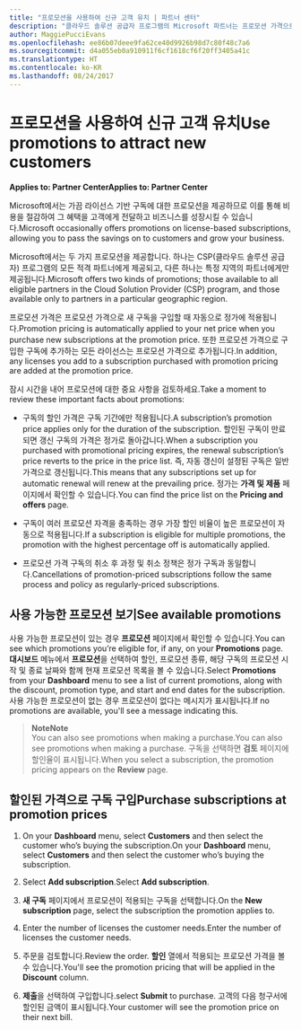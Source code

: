 ```yaml
---
title: "프로모션을 사용하여 신규 고객 유치 | 파트너 센터"
description: "클라우드 솔루션 공급자 프로그램의 Microsoft 파트너는 프로모션 가격으로 구독을 구입하여 그 절감 혜택을 고객에게 전달할 수 있습니다."
author: MaggiePucciEvans
ms.openlocfilehash: ee86b07deee9fa62ce40d9926b98d7c80f48c7a6
ms.sourcegitcommit: d4a055eb0a910911f6cf1618cf6f20ff3405a41c
ms.translationtype: HT
ms.contentlocale: ko-KR
ms.lasthandoff: 08/24/2017
---
```

# <a name="use-promotions-to-attract-new-customers"></a><span data-ttu-id="c7b7e-103">프로모션을 사용하여 신규 고객 유치</span><span class="sxs-lookup"><span data-stu-id="c7b7e-103">Use promotions to attract new customers</span></span>  

**<span data-ttu-id="c7b7e-104">Applies to: Partner Center</span><span class="sxs-lookup"><span data-stu-id="c7b7e-104">Applies to: Partner Center</span></span>**

<!--[FWLink: https://go.microsoft.com/fwlink/?linkid=852469]-->

<span data-ttu-id="c7b7e-105">Microsoft에서는 가끔 라이선스 기반 구독에 대한 프로모션을 제공하므로 이를 통해 비용을 절감하여 그 혜택을 고객에게 전달하고 비즈니스를 성장시킬 수 있습니다.</span><span class="sxs-lookup"><span data-stu-id="c7b7e-105">Microsoft occasionally offers promotions on license-based subscriptions, allowing you to pass the savings on to customers and grow your business.</span></span> 

<span data-ttu-id="c7b7e-106">Microsoft에서는 두 가지 프로모션을 제공합니다. 하나는 CSP(클라우드 솔루션 공급자) 프로그램의 모든 적격 파트너에게 제공되고, 다른 하나는 특정 지역의 파트너에게만 제공됩니다.</span><span class="sxs-lookup"><span data-stu-id="c7b7e-106">Microsoft offers two kinds of promotions; those available to all eligible partners in the Cloud Solution Provider (CSP) program, and those available only to partners in a particular geographic region.</span></span>

<span data-ttu-id="c7b7e-107">프로모션 가격은 프로모션 가격으로 새 구독을 구입할 때 자동으로 정가에 적용됩니다.</span><span class="sxs-lookup"><span data-stu-id="c7b7e-107">Promotion pricing is automatically applied to your net price when you purchase new subscriptions at the promotion price.</span></span> <span data-ttu-id="c7b7e-108">또한 프로모션 가격으로 구입한 구독에 추가하는 모든 라이선스는 프로모션 가격으로 추가됩니다.</span><span class="sxs-lookup"><span data-stu-id="c7b7e-108">In addition, any licenses you add to a subscription purchased with promotion pricing are added at the promotion price.</span></span> 

<span data-ttu-id="c7b7e-109">잠시 시간을 내어 프로모션에 대한 중요 사항을 검토하세요.</span><span class="sxs-lookup"><span data-stu-id="c7b7e-109">Take a moment to review these important facts about promotions:</span></span>

-   <span data-ttu-id="c7b7e-110">구독의 할인 가격은 구독 기간에만 적용됩니다.</span><span class="sxs-lookup"><span data-stu-id="c7b7e-110">A subscription’s promotion price applies only for the duration of the subscription.</span></span> <span data-ttu-id="c7b7e-111">할인된 구독이 만료되면 갱신 구독의 가격은 정가로 돌아갑니다.</span><span class="sxs-lookup"><span data-stu-id="c7b7e-111">When a subscription you purchased with promotional pricing expires, the renewal subscription’s price reverts to the price in the price list.</span></span> <span data-ttu-id="c7b7e-112">즉, 자동 갱신이 설정된 구독은 일반 가격으로 갱신됩니다.</span><span class="sxs-lookup"><span data-stu-id="c7b7e-112">This means that any subscriptions set up for automatic renewal will renew at the prevailing price.</span></span> <span data-ttu-id="c7b7e-113">정가는 **가격 및 제품** 페이지에서 확인할 수 있습니다.</span><span class="sxs-lookup"><span data-stu-id="c7b7e-113">You can find the price list on the **Pricing and offers** page.</span></span> 

-   <span data-ttu-id="c7b7e-114">구독이 여러 프로모션 자격을 충족하는 경우 가장 할인 비율이 높은 프로모션이 자동으로 적용됩니다.</span><span class="sxs-lookup"><span data-stu-id="c7b7e-114">If a subscription is eligible for multiple promotions, the promotion with the highest percentage off is automatically applied.</span></span>

-   <span data-ttu-id="c7b7e-115">프로모션 가격 구독의 취소 후 과정 및 취소 정책은 정가 구독과 동일합니다.</span><span class="sxs-lookup"><span data-stu-id="c7b7e-115">Cancellations of promotion-priced subscriptions follow the same process and policy as regularly-priced subscriptions.</span></span>

## <a name="see-available-promotions"></a><span data-ttu-id="c7b7e-116">사용 가능한 프로모션 보기</span><span class="sxs-lookup"><span data-stu-id="c7b7e-116">See available promotions</span></span>

<span data-ttu-id="c7b7e-117">사용 가능한 프로모션이 있는 경우 **프로모션** 페이지에서 확인할 수 있습니다.</span><span class="sxs-lookup"><span data-stu-id="c7b7e-117">You can see which promotions you’re eligible for, if any, on your **Promotions** page.</span></span> <span data-ttu-id="c7b7e-118">**대시보드** 메뉴에서 **프로모션**을 선택하여 할인, 프로모션 종류, 해당 구독의 프로모션 시작 및 종료 날짜와 함께 현재 프로모션 목록을 볼 수 있습니다.</span><span class="sxs-lookup"><span data-stu-id="c7b7e-118">Select **Promotions** from your **Dashboard** menu to see a list of current promotions, along with the discount, promotion type, and start and end dates for the subscription.</span></span> <span data-ttu-id="c7b7e-119">사용 가능한 프로모션이 없는 경우 프로모션이 없다는 메시지가 표시됩니다.</span><span class="sxs-lookup"><span data-stu-id="c7b7e-119">If no promotions are available, you'll see a message indicating this.</span></span> 

>**<span data-ttu-id="c7b7e-120">Note</span><span class="sxs-lookup"><span data-stu-id="c7b7e-120">Note</span></span>**<br>
<span data-ttu-id="c7b7e-121">You can also see promotions when making a purchase.</span><span class="sxs-lookup"><span data-stu-id="c7b7e-121">You can also see promotions when making a purchase.</span></span> <span data-ttu-id="c7b7e-122">구독을 선택하면 **검토** 페이지에 할인율이 표시됩니다.</span><span class="sxs-lookup"><span data-stu-id="c7b7e-122">When you select a subscription, the promotion pricing appears on the **Review** page.</span></span>

## <a name="purchase-subscriptions-at-promotion-prices"></a><span data-ttu-id="c7b7e-123">할인된 가격으로 구독 구입</span><span class="sxs-lookup"><span data-stu-id="c7b7e-123">Purchase subscriptions at promotion prices</span></span>

1. <span data-ttu-id="c7b7e-124">On your **Dashboard** menu, select **Customers** and then select the customer who’s buying the subscription.</span><span class="sxs-lookup"><span data-stu-id="c7b7e-124">On your **Dashboard** menu, select **Customers** and then select the customer who’s buying the subscription.</span></span> 

2. <span data-ttu-id="c7b7e-125">Select **Add subscription**.</span><span class="sxs-lookup"><span data-stu-id="c7b7e-125">Select **Add subscription**.</span></span>

3. <span data-ttu-id="c7b7e-126">**새 구독** 페이지에서 프로모션이 적용되는 구독을 선택합니다.</span><span class="sxs-lookup"><span data-stu-id="c7b7e-126">On the **New subscription** page, select the subscription the promotion applies to.</span></span>

4. <span data-ttu-id="c7b7e-127">Enter the number of licenses the customer needs.</span><span class="sxs-lookup"><span data-stu-id="c7b7e-127">Enter the number of licenses the customer needs.</span></span> 

5. <span data-ttu-id="c7b7e-128">주문을 검토합니다.</span><span class="sxs-lookup"><span data-stu-id="c7b7e-128">Review the order.</span></span> <span data-ttu-id="c7b7e-129">**할인** 열에서 적용되는 프로모션 가격을 볼 수 있습니다.</span><span class="sxs-lookup"><span data-stu-id="c7b7e-129">You'll see the promotion pricing that will be applied in the **Discount** column.</span></span>  

6.  <span data-ttu-id="c7b7e-130">**제출**을 선택하여 구입합니다.</span><span class="sxs-lookup"><span data-stu-id="c7b7e-130">select **Submit** to purchase.</span></span> <span data-ttu-id="c7b7e-131">고객의 다음 청구서에 할인된 금액이 표시됩니다.</span><span class="sxs-lookup"><span data-stu-id="c7b7e-131">Your customer will see the promotion price on their next bill.</span></span>  



